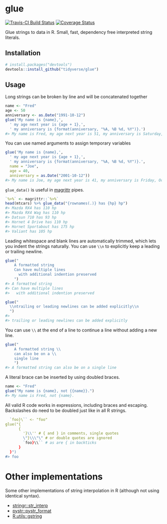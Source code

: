 
<!-- README.md is generated from README.Rmd. Please edit that file -->
glue
====

[![Travis-CI Build Status](https://travis-ci.org/tidyverse/glue.svg?branch=master)](https://travis-ci.org/tidyverse/glue) [![Coverage Status](https://img.shields.io/codecov/c/github/tidyverse/glue/master.svg)](https://codecov.io/github/tidyverse/glue?branch=master)

Glue strings to data in R. Small, fast, dependency free interpreted string literals.

Installation
------------

``` r
# install.packages("devtools")
devtools::install_github("tidyverse/glue")
```

Usage
-----

Long strings can be broken by line and will be concatenated together

``` r
name <- "Fred"
age <- 50
anniversary <- as.Date("1991-10-12")
glue('My name is {name},',
  ' my age next year is {age + 1},',
  ' my anniversary is {format(anniversary, "%A, %B %d, %Y")}.')
#> My name is Fred, my age next year is 51, my anniversary is Saturday, October 12, 1991.
```

You can use named arguments to assign temporary variables

``` r
glue('My name is {name},',
  ' my age next year is {age + 1},',
  ' my anniversary is {format(anniversary, "%A, %B %d, %Y")}.',
  name = "Joe",
  age = 40,
  anniversary = as.Date("2001-10-12"))
#> My name is Joe, my age next year is 41, my anniversary is Friday, October 12, 2001.
```

`glue_data()` is useful in [magrittr](https://cran.r-project.org/package=magrittr) pipes.

``` r
`%>%` <- magrittr::`%>%`
head(mtcars) %>% glue_data("{rownames(.)} has {hp} hp")
#> Mazda RX4 has 110 hp
#> Mazda RX4 Wag has 110 hp
#> Datsun 710 has 93 hp
#> Hornet 4 Drive has 110 hp
#> Hornet Sportabout has 175 hp
#> Valiant has 105 hp
```

Leading whitespace and blank lines are automatically trimmed, which lets you indent the strings naturally. You can use `\\n` to explicitly keep a leading or trailing newline.

``` r
glue("
    A formatted string
    Can have multiple lines
      with additional indention preserved
    ")
#> A formatted string
#> Can have multiple lines
#>   with additional indention preserved

glue("
  \\ntrailing or leading newlines can be added explicitly\\n
  ")
#> 
#> trailing or leading newlines can be added explicitly
```

You can use `\\` at the end of a line to continue a line without adding a new line.

``` r
glue("
    A formatted string \\
    can also be on a \\
    single line
    ")
#> A formatted string can also be on a single line
```

A literal brace can be inserted by using doubled braces.

``` r
name <- "Fred"
glue("My name is {name}, not {{name}}.")
#> My name is Fred, not {name}.
```

All valid R code works in expressions, including braces and escaping. Backslashes do need to be doubled just like in all R strings.

``` r
  `foo}\`` <- "foo"
glue("{
      {
        '}\\'' # { and } in comments, single quotes
        \"}\\\"\" # or double quotes are ignored
        `foo}\\`` # as are { in backticks
      }
  }")
#> foo
```

Other implementations
=====================

Some other implementations of string interpolation in R (although not using identical syntax).

-   [stringr::str\_interp](http://stringr.tidyverse.org/reference/str_interp.html)
-   [pystr::pystr\_format](https://cran.r-project.org/package=pystr)
-   [R.utils::gstring](https://cran.r-project.org/package=R.utils)
